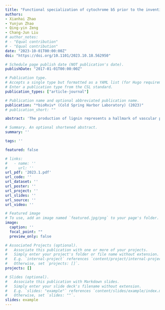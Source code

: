 ```yaml
---
title: "Functional specialization of cytochrome b5 prior to the invention of syringyl lignin biosynthesis"
authors:
- Xianhai Zhao
- Yunjun Zhao
- Qing-yin Zeng
- Chang-Jun Liu
# author_notes:
# - "Equal contribution"
# - "Equal contribution"
date: "2023-10-01T00:00:00Z"
doi: "https://doi.org/10.1101/2023.10.18.562950" 

# Schedule page publish date (NOT publication's date).
publishDate: "2017-01-01T00:00:00Z"

# Publication type.
# Accepts a single type but formatted as a YAML list (for Hugo requirements).
# Enter a publication type from the CSL standard.
publication_types: ["article-journal"]

# Publication name and optional abbreviated publication name.
publication: "*bioRxiv* (Cold Spring Harbor Laboratory) (2023)"
# publication_short: ""

abstract: 'The production of lignin represents a hallmark of vascular plant evolution. But syringyl-lignin production is lineage specific. Its emergence in angiosperms has been regarded as a recent evolution event, as is the appearance of syringyl monomer biosynthetic F5H (CYP84A1). Angiosperm F5H uniquely requires cytochrome b5 protein CB5D as an obligatory redox partner. However, it remains unclear how CB5D functionally evolved and specialized and whether it co-evolved with F5H. Here we show that plant CB5 family expanded and functionally specialized at the early stage of plant terrestrialization. CB5D was absent in green algae but emerged in bryophytes and conserved in most embryophytes, particularly proliferating in angiosperms. The innovation of CB5D is attributed to the evolution and maintenance of acidic amino residues in the helix 5 of CB5 protein. Interestingly, the syringyl-lignin producing lycophyte Selaginella lacks the functionally specialized CB5D. The Selaginella F5H (CYP788A1) solely relies on cytochrome P450 reductase as a redox partner. These results suggest that CB5 functionally diversified and specialized prior to the divergence of land plant lineages but lost in Selaginella; and the recently evolved angiosperm F5H has co-opted the anciently invented CB5D to form a modern cytochrome P450 monooxygenase system enabling the re-emergence of syringyl-lignin biosynthesis in higher plants.One Sentence Summary Cytochrome b5 D, an indispensable electron donor for F5H-catalyzed S-lignin biosynthesis, was invented prior to the divergence of land plant lineages, earlier than the emergence of vascular plant F5Hs.'

# Summary. An optional shortened abstract.
summary: ''

tags: ''

featured: false

# links:
#   - name: ''
#     url: ''
url_pdf: '2023.1.pdf'
url_code: ''
url_dataset: ''
url_poster: ''
url_project: ''
url_slides: ''
url_source: ''
url_video: ''

# Featured image
# To use, add an image named `featured.jpg/png` to your page's folder. 
image:
  caption: ''
  focal_point: ""
  preview_only: false

# Associated Projects (optional).
#   Associate this publication with one or more of your projects.
#   Simply enter your project's folder or file name without extension.
#   E.g. `internal-project` references `content/project/internal-project/index.md`.
#   Otherwise, set `projects: []`.
projects: []

# Slides (optional).
#   Associate this publication with Markdown slides.
#   Simply enter your slide deck's filename without extension.
#   E.g. `slides: "example"` references `content/slides/example/index.md`.
#   Otherwise, set `slides: ""`.
slides: example
---
```



